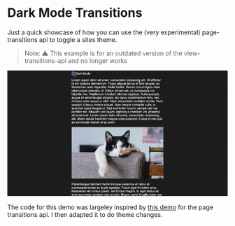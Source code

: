 # Dark Mode Transitions

Just a quick showcase of how you can use the (very experimental) page-transitions api to toggle a sites theme.

> Note: :warning: This example is for an outdated version of the view-transitions-api and no longer works

![Theme switching with page transition example](./preview.gif)

The code for this demo was largeley inspired by [this demo](https://developer.chrome.com/blog/shared-element-transitions-for-spas/#how-these-transitions-work) for the page transitions api. I then adapted it to do theme changes.
